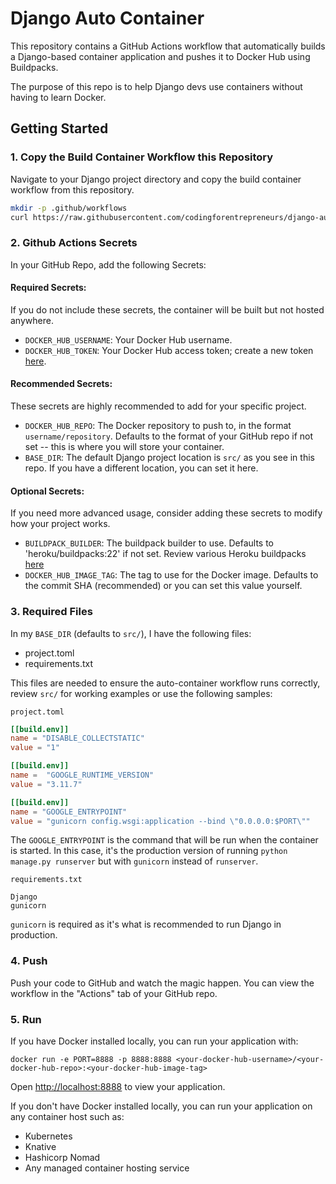 
# Django Auto Container


This repository contains a GitHub Actions workflow that automatically builds a Django-based container application and pushes it to Docker Hub using Buildpacks.

The purpose of this repo is to help Django devs use containers without having to learn Docker. 

## Getting Started

### 1. Copy the Build Container Workflow this Repository

Navigate to your Django project directory and copy the build container workflow from this repository.

```bash
mkdir -p .github/workflows
curl https://raw.githubusercontent.com/codingforentrepreneurs/django-auto-container/main/.github/workflows/build-container.yaml > .github/workflows/build-container.yaml
```

### 2. Github Actions Secrets
In your GitHub Repo, add the following Secrets:
#### Required Secrets:
If you do not include these secrets, the container will be built but not hosted anywhere.

- `DOCKER_HUB_USERNAME`: Your Docker Hub username.
- `DOCKER_HUB_TOKEN`: Your Docker Hub access token; create a new token [here](https://hub.docker.com/settings/security).


#### Recommended Secrets:

These secrets are highly recommended to add for your specific project.
- `DOCKER_HUB_REPO`: The Docker repository to push to, in the format `username/repository`. Defaults to the format of your GitHub repo if not set -- this is where you will store your container.
- `BASE_DIR`: The default Django project location is `src/` as you see in this repo. If you have a different location, you can set it here.

#### Optional Secrets:
If you need more advanced usage, consider adding these secrets to modify how your project works.
- `BUILDPACK_BUILDER`: The buildpack builder to use. Defaults to 'heroku/buildpacks:22' if not set. Review various Heroku buildpacks [here](https://devcenter.heroku.com/articles/stack#stack-support-details)
- `DOCKER_HUB_IMAGE_TAG`: The tag to use for the Docker image. Defaults to the commit SHA (recommended) or you can set this value yourself.

### 3. Required Files

In my `BASE_DIR` (defaults to `src/`), I have the following files:
- project.toml
- requirements.txt

This files are needed to ensure the auto-container workflow runs correctly, review `src/` for working examples or use the following samples:

`project.toml`
```toml
[[build.env]]
name = "DISABLE_COLLECTSTATIC"
value = "1"

[[build.env]]
name =  "GOOGLE_RUNTIME_VERSION"
value = "3.11.7"

[[build.env]]
name = "GOOGLE_ENTRYPOINT"
value = "gunicorn config.wsgi:application --bind \"0.0.0.0:$PORT\""
```
The `GOOGLE_ENTRYPOINT` is the command that will be run when the container is started. In this case, it's the production version of running `python manage.py runserver` but with `gunicorn` instead of `runserver`.


`requirements.txt`
```
Django
gunicorn
```
`gunicorn` is required as it's what is recommended to run Django in production.

### 4. Push

Push your code to GitHub and watch the magic happen. You can view the workflow in the "Actions" tab of your GitHub repo.

### 5. Run

If you have Docker installed locally, you can run your application with:

```
docker run -e PORT=8888 -p 8888:8888 <your-docker-hub-username>/<your-docker-hub-repo>:<your-docker-hub-image-tag>
```
Open [http://localhost:8888](http://localhost:8888) to view your application.

If you don't have Docker installed locally, you can run your application on any container host such as:

- Kubernetes
- Knative
- Hashicorp Nomad
- Any managed container hosting service